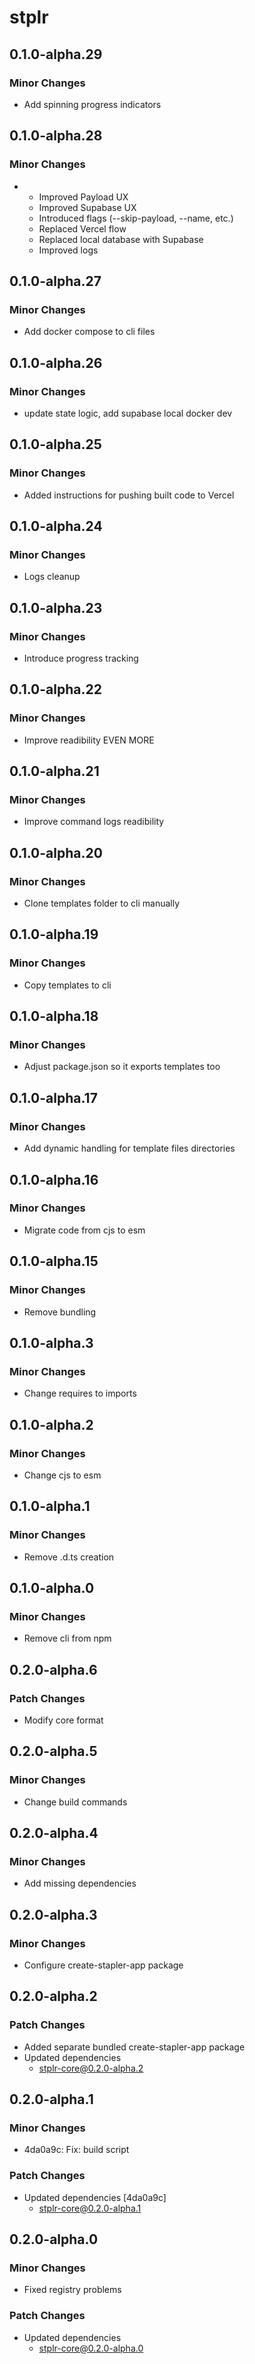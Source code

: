 # stplr

## 0.1.0-alpha.29

### Minor Changes

- Add spinning progress indicators

## 0.1.0-alpha.28

### Minor Changes

- - Improved Payload UX
  - Improved Supabase UX
  - Introduced flags (--skip-payload, --name, etc.)
  - Replaced Vercel flow
  - Replaced local database with Supabase
  - Improved logs

## 0.1.0-alpha.27

### Minor Changes

- Add docker compose to cli files

## 0.1.0-alpha.26

### Minor Changes

- update state logic, add supabase local docker dev

## 0.1.0-alpha.25

### Minor Changes

- Added instructions for pushing built code to Vercel

## 0.1.0-alpha.24

### Minor Changes

- Logs cleanup

## 0.1.0-alpha.23

### Minor Changes

- Introduce progress tracking

## 0.1.0-alpha.22

### Minor Changes

- Improve readibility EVEN MORE

## 0.1.0-alpha.21

### Minor Changes

- Improve command logs readibility

## 0.1.0-alpha.20

### Minor Changes

- Clone templates folder to cli manually

## 0.1.0-alpha.19

### Minor Changes

- Copy templates to cli

## 0.1.0-alpha.18

### Minor Changes

- Adjust package.json so it exports templates too

## 0.1.0-alpha.17

### Minor Changes

- Add dynamic handling for template files directories

## 0.1.0-alpha.16

### Minor Changes

- Migrate code from cjs to esm

## 0.1.0-alpha.15

### Minor Changes

- Remove bundling

## 0.1.0-alpha.3

### Minor Changes

- Change requires to imports

## 0.1.0-alpha.2

### Minor Changes

- Change cjs to esm

## 0.1.0-alpha.1

### Minor Changes

- Remove .d.ts creation

## 0.1.0-alpha.0

### Minor Changes

- Remove cli from npm

## 0.2.0-alpha.6

### Patch Changes

- Modify core format

## 0.2.0-alpha.5

### Minor Changes

- Change build commands

## 0.2.0-alpha.4

### Minor Changes

- Add missing dependencies

## 0.2.0-alpha.3

### Minor Changes

- Configure create-stapler-app package

## 0.2.0-alpha.2

### Patch Changes

- Added separate bundled create-stapler-app package
- Updated dependencies
  - stplr-core@0.2.0-alpha.2

## 0.2.0-alpha.1

### Minor Changes

- 4da0a9c: Fix: build script

### Patch Changes

- Updated dependencies [4da0a9c]
  - stplr-core@0.2.0-alpha.1

## 0.2.0-alpha.0

### Minor Changes

- Fixed registry problems

### Patch Changes

- Updated dependencies
  - stplr-core@0.2.0-alpha.0
